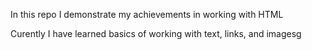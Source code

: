 In this repo I demonstrate my achievements in working with HTML

Curently I have learned basics of working with text, links, and imagesg